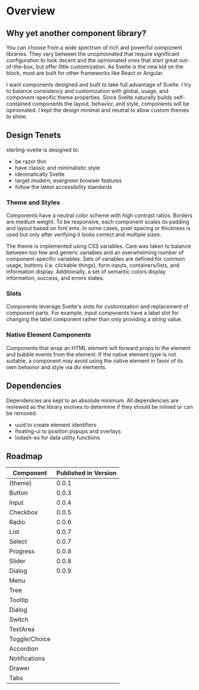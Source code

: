 # Overview

## Why yet another component library?

You can choose from a wide spectrum of rich and powerful component libraries. They vary between the unopinionated
that require significant configuration to look decent and the opinionated ones that start great out-of-the-box, but
offer little customization. As Svelte is the new kid on the block, most are built for other frameworks like
React or Angular.

I want components designed and built to take full advantage of Svelte. I try to balance consistency and customization
with global, usage, and component-specific theme properties. Since Svelte naturally builds self-contained
components the layout, behavior, and style, components will be opinionated. I kept the design minimal and neutral to
allow custom themes to shine.

## Design Tenets

sterling-svelte is designed to:

- be razor thin
- have classic and minimalistic style
- ideomatically Svelte
- target modern, evergreen browser features
- follow the latest accessibility standards

### Theme and Styles

Components have a neutral color scheme with high contrast ratios. Borders are medium weight. To be responsive, each component scales its padding and layout based on font ems. In some cases, pixel spacing or thickness is used but only
after verifying it looks correct and multiple sizes.

The theme is implemented using CSS variables. Care was taken to balance between too few and generic variables and an overwhelming number of component-specific variables. Sets of variables are defined for common usage, buttons (i.e. clickable things), form inputs, containers/lists, and information display. Additionally, a set of semantic colors
display information, success, and errors states.

### Slots

Components leverage Svelte's slots for customization and replacement of component parts. For example, input components
have a label slot for changing the label component rather than only providing a string value.

### Native Element Components

Components that wrap an HTML element will forward props to the element and bubble events from the element. If the
native element type is not suitable, a component may avoid using the native element in favor of its own behavior
and style via div elements.

## Dependencies

Dependencies are kept to an absolute minimum. All dependencies are reviewed as the library evolves to determine if
they should be inlined or can be removed.

- uuid to create element identifiers
- floating-ui to position popups and overlays
- lodash-es for data utility functions

## Roadmap

| Component     | Published in Version |
| ------------- | -------------------- |
| (theme)       | 0.0.1                |
| Button        | 0.0.3                |
| Input         | 0.0.4                |
| Checkbox      | 0.0.5                |
| Radio         | 0.0.6                |
| List          | 0.0.7                |
| Select        | 0.0.7                |
| Progress      | 0.0.8                |
| Slider        | 0.0.8                |
| Dialog        | 0.0.9                |
| Menu          |                      |
| Tree          |                      |
| Tooltip       |                      |
| Dialog        |                      |
| Switch        |                      |
| TextArea      |                      |
| Toggle/Choice |                      |
| Accordion     |                      |
| Notifications |                      |
| Drawer        |                      |
| Tabs          |                      |
